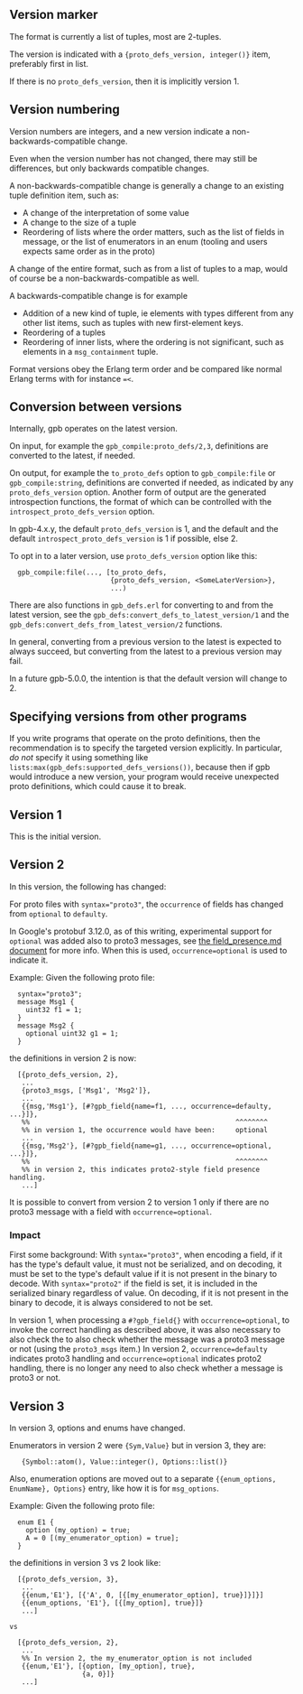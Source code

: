 Version marker
--------------

The format is currently a list of tuples, most are 2-tuples.

The version is indicated with a `{proto_defs_version, integer()}` item,
preferably first in list.

If there is no `proto_defs_version`, then it is implicitly version 1.

Version numbering
-----------------

Version numbers are integers, and a new version indicate a
non-backwards-compatible change.

Even when the version number has not changed, there may still
be differences, but only backwards compatible changes.

A non-backwards-compatible change is generally a change to an
existing tuple definition item, such as:

* A change of the interpretation of some value
* A change to the size of a tuple
* Reordering of lists where the order matters, such as
  the list of fields in message, or the list of enumerators
  in an enum (tooling and users expects same order as in
  the proto)

A change of the entire format, such as from a list of tuples to a
map, would of course be a non-backwards-compatible as well.

A backwards-compatible change is for example

* Addition of a new kind of tuple, ie elements with types
  different from any other list items, such as tuples with
  new first-element keys.
* Reordering of a tuples
* Reordering of inner lists, where the ordering is not
  significant, such as elements in a `msg_containment`
  tuple.

Format versions obey the Erlang term order and be compared like
normal Erlang terms with for instance `=<`.

Conversion between versions
---------------------------

Internally, gpb operates on the latest version.

On input, for example the `gpb_compile:proto_defs/2,3`, definitions are
converted to the latest, if needed.

On output, for example the `to_proto_defs` option to `gpb_compile:file` or
`gpb_compile:string`, definitions are converted if needed, as indicated
by any `proto_defs_version` option.  Another form of output are the
generated introspection functions, the format of which can be
controlled with the `introspect_proto_defs_version` option.

In gpb-4.x.y, the default `proto_defs_version` is 1, and the default
and the default `introspect_proto_defs_version` is 1 if possible, else 2.

To opt in to a later version, use `proto_defs_version` option like this:
```
  gpb_compile:file(..., [to_proto_defs,
                         {proto_defs_version, <SomeLaterVersion>},
                         ...)
```

There are also functions in `gpb_defs.erl` for converting to and from
the latest version, see the `gpb_defs:convert_defs_to_latest_version/1`
and the `gpb_defs:convert_defs_from_latest_version/2` functions.

In general, converting from a previous version to the latest is
expected to always succeed, but converting from the latest to a
previous version may fail.

In a future gpb-5.0.0, the intention is that the default version
will change to 2.

Specifying versions from other programs
---------------------------------------

If you write programs that operate on the proto definitions, then the
recommendation is to specify the targeted version explicitly.
In particular, _do not_ specify it using something like
`lists:max(gpb_defs:supported_defs_versions())`, because then if gpb would
introduce a new version, your program would receive unexpected proto
definitions, which could cause it to break.

Version 1
---------

This is the initial version.

Version 2
---------

In this version, the following has changed:

For proto files with `syntax="proto3"`, the `occurrence` of fields has
changed from `optional` to `defaulty`.

In Google's protobuf 3.12.0, as of this writing, experimental support for
`optional` was added also to proto3 messages, see [the field_presence.md document](https://github.com/protocolbuffers/protobuf/blob/v3.12.0/docs/field_presence.md)
for more info.  When this is used, `occurrence=optional` is used
to indicate it.

Example: Given the following proto file:
```
  syntax="proto3";
  message Msg1 {
    uint32 f1 = 1;
  }
  message Msg2 {
    optional uint32 g1 = 1;
  }
  ```
the definitions in version 2 is now:
```
  [{proto_defs_version, 2},
   ...
   {proto3_msgs, ['Msg1', 'Msg2']},
   ...
   {{msg,'Msg1'}, [#?gpb_field{name=f1, ..., occurrence=defaulty, ...}]},
   %%                                                   ^^^^^^^^
   %% in version 1, the occurrence would have been:     optional
   ...
   {{msg,'Msg2'}, [#?gpb_field{name=g1, ..., occurrence=optional, ...}]},
   %%                                                   ^^^^^^^^
   %% in version 2, this indicates proto2-style field presence handling.
   ...]
```

It is possible to convert from version 2 to version 1 only if there
are no proto3 message with a field with `occurrence=optional`.

### Impact

First some background: With `syntax="proto3"`, when encoding a
field, if it has the type's default value, it must not be serialized,
and on decoding, it must be set to the type's default value if it is
not present in the binary to decode. With `syntax="proto2"` if the
field is set, it is included in the serialized binary regardless of
value.  On decoding, if it is not present in the binary to decode, it
is always considered to not be set.

In version 1, when processing a `#?gpb_field{}` with
`occurrence=optional`, to invoke the correct handling as described
above, it was also necessary to also check the to also check whether
the message was a proto3 message or not (using the `proto3_msgs`
item.)  In version 2, `occurrence=defaulty` indicates proto3 handling
and `occurrence=optional` indicates proto2 handling, there is no longer
any need to also check whether a message is proto3 or not.


Version 3
---------

In version 3, options and enums have changed.

Enumerators in version 2 were `{Sym,Value}` but in version 3, they are:

```
   {Symbol::atom(), Value::integer(), Options::list()}
```

Also, enumeration options are moved out to a separate
`{{enum_options, EnumName}, Options}` entry, like how it is for `msg_options`.

Example: Given the following proto file:
```
  enum E1 {
    option (my_option) = true;
    A = 0 [(my_enumerator_option) = true];
  }
```

the definitions in version 3 vs 2 look like:
```
  [{proto_defs_version, 3},
   ...
   {{enum,'E1'}, [{'A', 0, [{[my_enumerator_option], true}]}]}]
   {{enum_options, 'E1'}, [{[my_option], true}]}
   ...]

vs

  [{proto_defs_version, 2},
   ...
   %% In version 2, the my_enumerator_option is not included
   {{enum,'E1'}, [{option, [my_option], true},
                  {a, 0}]}
   ...]
```
